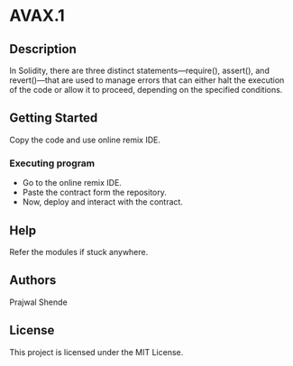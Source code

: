 # AVAX.1
## Description

In Solidity, there are three distinct statements—require(), assert(), and revert()—that are used to manage errors that can either halt the execution of the code or allow it to proceed, depending on the specified conditions.

## Getting Started

Copy the code and use online remix IDE.

### Executing program

* Go to the online remix IDE.
* Paste the contract form the repository.
* Now, deploy and interact with the contract.

## Help

Refer the modules if stuck anywhere.

## Authors

Prajwal Shende

## License

This project is licensed under the MIT License.
